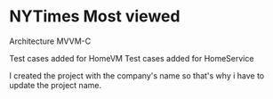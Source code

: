 # NYTimes Most viewed 

Architecture 
MVVM-C

Test cases added for HomeVM
Test cases added for HomeService


I created the project with the company's name so that's why i have to update the project name.  
